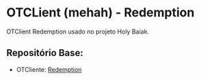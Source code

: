 # OTCLient (mehah) - Redemption

OTClient Redemption usado no projeto Holy Baiak.

## Repositório Base:
- OTCliente: [Redemption](https://github.com/mehah/otclient/tree/main)

